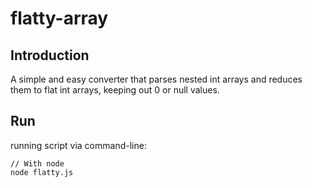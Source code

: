 # flatty-array

## Introduction
A simple and easy converter that parses nested int arrays and reduces them to flat int arrays, keeping out 0 or null values.

## Run
running script via command-line:

```shell
// With node
node flatty.js
```
